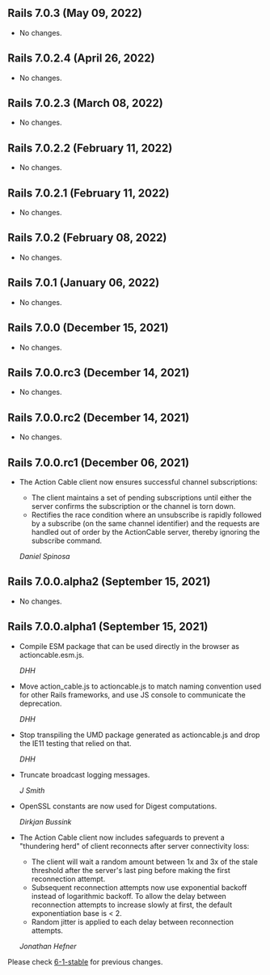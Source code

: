 ## Rails 7.0.3 (May 09, 2022) ##

*   No changes.


## Rails 7.0.2.4 (April 26, 2022) ##

*   No changes.


## Rails 7.0.2.3 (March 08, 2022) ##

*   No changes.


## Rails 7.0.2.2 (February 11, 2022) ##

*   No changes.


## Rails 7.0.2.1 (February 11, 2022) ##

*   No changes.


## Rails 7.0.2 (February 08, 2022) ##

*   No changes.


## Rails 7.0.1 (January 06, 2022) ##

*   No changes.


## Rails 7.0.0 (December 15, 2021) ##

*   No changes.


## Rails 7.0.0.rc3 (December 14, 2021) ##

*   No changes.


## Rails 7.0.0.rc2 (December 14, 2021) ##

*   No changes.

## Rails 7.0.0.rc1 (December 06, 2021) ##

*   The Action Cable client now ensures successful channel subscriptions:

    * The client maintains a set of pending subscriptions until either
      the server confirms the subscription or the channel is torn down.
    * Rectifies the race condition where an unsubscribe is rapidly followed
      by a subscribe (on the same channel identifier) and the requests are
      handled out of order by the ActionCable server, thereby ignoring the
      subscribe command.

    *Daniel Spinosa*


## Rails 7.0.0.alpha2 (September 15, 2021) ##

*   No changes.


## Rails 7.0.0.alpha1 (September 15, 2021) ##

*   Compile ESM package that can be used directly in the browser as actioncable.esm.js.

    *DHH*

*   Move action_cable.js to actioncable.js to match naming convention used for other Rails frameworks, and use JS console to communicate the deprecation.

    *DHH*

*   Stop transpiling the UMD package generated as actioncable.js and drop the IE11 testing that relied on that.

    *DHH*

*   Truncate broadcast logging messages.

    *J Smith*

*   OpenSSL constants are now used for Digest computations.

    *Dirkjan Bussink*

*   The Action Cable client now includes safeguards to prevent a "thundering
    herd" of client reconnects after server connectivity loss:

    * The client will wait a random amount between 1x and 3x of the stale
      threshold after the server's last ping before making the first
      reconnection attempt.
    * Subsequent reconnection attempts now use exponential backoff instead of
      logarithmic backoff.  To allow the delay between reconnection attempts to
      increase slowly at first, the default exponentiation base is < 2.
    * Random jitter is applied to each delay between reconnection attempts.

    *Jonathan Hefner*


Please check [6-1-stable](https://github.com/rails/rails/blob/6-1-stable/actioncable/CHANGELOG.md) for previous changes.
